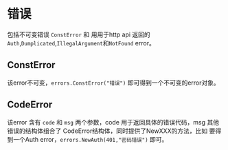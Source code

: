 # 错误
包括不可变错误 `ConstError` 和 用用于http api 返回的 `Auth`,`Dumplicated`,`IllegalArgument`和`NotFound` error。

## ConstError
该error不可变，`errors.ConstError("错误")` 即可得到一个不可变的error对象。

## CodeError
该error 含有 `code` 和 `msg` 两个参数，code 用于返回具体的错误代码，msg  其他错误的结构体组合了 CodeError结构体，同时提供了NewXXX的方法，比如 要得到一个Auth error，`errors.NewAuth(401,"密码错误")` 即可。